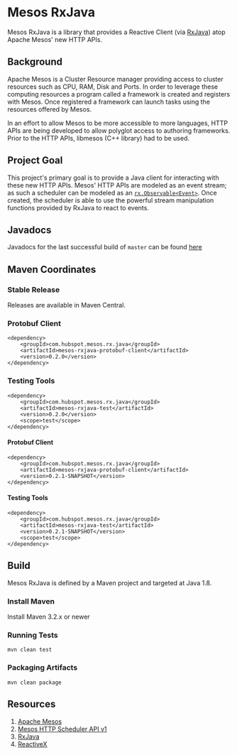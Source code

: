 Mesos RxJava
============

Mesos RxJava is a library that provides a Reactive Client (via [RxJava](https://github.com/ReactiveX/RxJava)) atop
Apache Mesos' new HTTP APIs.

## Background

Apache Mesos is a Cluster Resource manager providing access to cluster resources such as CPU, RAM, Disk and Ports.
In order to leverage these computing resources a program called a framework is created and registers with Mesos. Once
registered a framework can launch tasks using the resources offered by Mesos.

In an effort to allow Mesos to be more accessible to more languages, HTTP APIs are being developed to allow polyglot
access to authoring frameworks. Prior to the HTTP APIs, libmesos (C++ library) had to be used.


## Project Goal

This project's primary goal is to provide a Java client for interacting with these new HTTP APIs. Mesos' HTTP APIs
are modeled as an event stream; as such a scheduler can be modeled as an
[`rx.Observable<Event>`](http://reactivex.io/RxJava/javadoc/index.html?rx/Observable.html). Once created, the scheduler
is able to use the powerful stream manipulation functions provided by RxJava to react to events.

## Javadocs

Javadocs for the last successful build of `master` can be found [here](https://teamcity.mesosphere.io/guestAuth/repository/download/Oss_Mesos_MesosRxJava_Javadoc/lastSuccessful/javadoc.zip%21/index.html)


## Maven Coordinates

### Stable Release

Releases are available in Maven Central.

### Protobuf Client

```
<dependency>
    <groupId>com.hubspot.mesos.rx.java</groupId>
    <artifactId>mesos-rxjava-protobuf-client</artifactId>
    <version>0.2.0</version>
</dependency>
```

### Testing Tools

```
<dependency>
    <groupId>com.hubspot.mesos.rx.java</groupId>
    <artifactId>mesos-rxjava-test</artifactId>
    <version>0.2.0</version>
    <scope>test</scope>
</dependency>
```

#### Protobuf Client

```
<dependency>
    <groupId>com.hubspot.mesos.rx.java</groupId>
    <artifactId>mesos-rxjava-protobuf-client</artifactId>
    <version>0.2.1-SNAPSHOT</version>
</dependency>
```

#### Testing Tools

```
<dependency>
    <groupId>com.hubspot.mesos.rx.java</groupId>
    <artifactId>mesos-rxjava-test</artifactId>
    <version>0.2.1-SNAPSHOT</version>
    <scope>test</scope>
</dependency>
```

## Build

Mesos RxJava is defined by a Maven project and targeted at Java 1.8.

### Install Maven

Install Maven 3.2.x or newer

### Running Tests

```
mvn clean test
```

### Packaging Artifacts

```
mvn clean package
```


## Resources

1. [Apache Mesos](http://mesos.apache.org/)
1. [Mesos HTTP Scheduler API v1](https://github.com/apache/mesos/blob/master/docs/scheduler-http-api.md)
2. [RxJava](https://github.com/ReactiveX/RxJava)
3. [ReactiveX](http://reactivex.io/)
